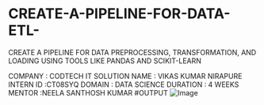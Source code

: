 # CREATE-A-PIPELINE-FOR-DATA-ETL-
CREATE A PIPELINE FOR DATA PREPROCESSING, TRANSFORMATION, AND LOADING USING TOOLS LIKE PANDAS AND SCIKIT-LEARN

COMPANY : CODTECH IT SOLUTION
NAME : VIKAS KUMAR NIRAPURE
INTERN ID :CT08SYQ
DOMAIN : DATA SCIENCE
DURATION : 4 WEEKS
MENTOR :NEELA SANTHOSH KUMAR
#OUTPUT
![Image](https://github.com/user-attachments/assets/4e77bb02-b1d8-4349-b43c-0d097a5d6323)
